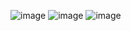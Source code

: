 
![image](https://github.com/user-attachments/assets/569e31fc-0019-46a5-bc17-befa827cae79)
![image](https://github.com/user-attachments/assets/7cb3a1d0-7930-4900-bb50-481d0d19a039)
![image](https://github.com/user-attachments/assets/bedf6894-8c3a-4fff-a2d0-a8e2c2730481)
